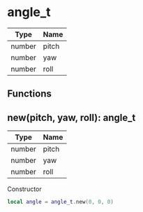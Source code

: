 # angle_t

Type | Name
------------ | -------------
number | pitch
number | yaw
number | roll

## Functions

## **new(pitch, yaw, roll)**: angle_t
Type | Name
------------ | -------------
number | pitch
number | yaw
number | roll

Constructor
```lua
local angle = angle_t.new(0, 0, 0)
```
